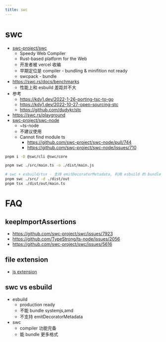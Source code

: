 ```yaml
---
title: swc
---
```


# swc

- [swc-project/swc](https://github.com/swc-project/swc)
  - Speedy Web Compiler
  - Rust-based platform for the Web
  - 开发者被 vercel 收编
  - 早期定位是 compiler - bundling & minifition not ready
  - swcpack - bundle
- https://swc.rs/docs/benchmarks
  - 性能上和 esbuild 差距并不大
- 参考
  - https://kdy1.dev/2022-1-26-porting-tsc-to-go
  - https://kdy1.dev/2022-10-27-open-sourcing-stc
  - https://github.com/dudykr/stc
- https://swc.rs/playground
- [swc-project/swc-node](https://github.com/swc-project/swc-node)
  - ~ts-node
  - 不建议使用
  - Cannot find module ts
    - https://github.com/swc-project/swc-node/pull/744
    - https://github.com/swc-project/swc-node/issues/710

```bash
pnpm i -D @swc/cli @swc/core

pnpm swc ./src/main.ts -o ./dist/main.js

# swc + esbuild/tsx - 支持 emitDecoratorMetadata, 利用 esbuild 的 bundle 能力
pnpm swc ./src/ -d ./dist/out
pnpm tsx ./dist/out/main.ts
```

# FAQ

## keepImportAssertions

- https://github.com/swc-project/swc/issues/7923
- https://github.com/TypeStrong/ts-node/issues/2056
- https://github.com/swc-project/swc/issues/5616

## file extension

- [js extension](./bundle-faq.md#js-extension)

## swc vs esbuild

- esbuild
  - production ready
  - 不能 bundle systemjs,amd
  - 不支持 emitDecoratorMetadata
- swc
  - compiler 功能完备
  - 能 bundle 更多格式
